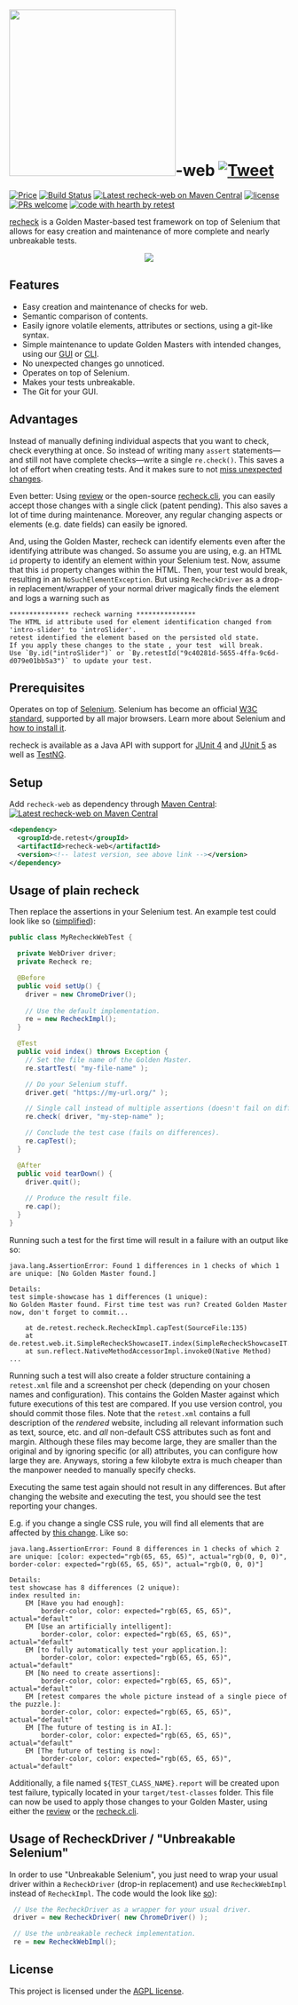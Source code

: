 # <a href="https://retest.dev"><img src="https://assets.retest.org/retest/ci/logos/recheck-screen.svg" width="300"/></a>-web [![Tweet](https://img.shields.io/twitter/url/http/shields.io.svg?style=social)](https://twitter.com/intent/tweet?text=Have%20a%20look%20at%20the%20test%20automation%20API%20recheck-web&url=http://retest.dev&via=retest_en&hashtags=opensource,software,testing,testautomation,developers)

[![Price](https://img.shields.io/badge/price-FREE-0098f7.svg)](https://github.com/retest/recheck-web/blob/master/LICENSE)
[![Build Status](https://travis-ci.com/retest/recheck-web.svg?branch=master)](https://travis-ci.com/retest/recheck-web)
[![Latest recheck-web on Maven Central](https://maven-badges.herokuapp.com/maven-central/de.retest/recheck-web/badge.svg?style=flat)](https://mvnrepository.com/artifact/de.retest/recheck-web)
[![license](https://img.shields.io/badge/license-AGPL-brightgreen.svg)](https://github.com/retest/recheck-web/blob/master/LICENSE)
[![PRs welcome](https://img.shields.io/badge/PRs-welcome-ff69b4.svg)](https://github.com/retest/recheck-web/issues?q=is%3Aissue+is%3Aopen+label%3A%22help+wanted%22)
[![code with hearth by retest](https://img.shields.io/badge/%3C%2F%3E%20with%20%E2%99%A5%20by-retest-C1D82F.svg)](https://retest.de/en/)

[recheck](https://github.com/retest/recheck) is a Golden Master-based test framework on top of Selenium that allows for easy creation and maintenance of more complete and nearly unbreakable tests.

<p align="center"><a href="https://www.youtube.com/watch?v=dpzlFxXfMWk"><img src="https://user-images.githubusercontent.com/1871610/58832376-171fa900-864f-11e9-8edb-56ea95865482.gif" /></a></p>


## Features

* Easy creation and maintenance of checks for web.
* Semantic comparison of contents.
* Easily ignore volatile elements, attributes or sections, using a git-like syntax.
* Simple maintenance to update Golden Masters with intended changes, using our [GUI](https://retest.de/review/) or [CLI](https://github.com/retest/recheck.cli).
* No unexpected changes go unnoticed.
* Operates on top of Selenium.
* Makes your tests unbreakable.
* The Git for your GUI.


## Advantages

Instead of manually defining individual aspects that you want to check, check everything at once. So instead of writing many `assert` statements—and still not have complete checks—write a single `re.check()`. This saves a lot of effort when creating tests. And it makes sure to not [miss unexpected changes](https://hackernoon.com/assertions-considered-harmful-d3770d818054).

Even better: Using [review](https://retest.de/review/) or the open-source [recheck.cli](https://github.com/retest/recheck.cli/), you can easily accept those changes with a single click (patent pending). This also saves a lot of time during maintenance. Moreover, any regular changing aspects or elements (e.g. date fields) can easily be ignored.

And, using the Golden Master, recheck can identify elements even after the identifying attribute was changed. So assume you are using, e.g. an HTML `id` property to identify an element within your Selenium test. Now, assume that this `id` property changes within the HTML. Then, your test would break, resulting in an `NoSuchElementException`. But using `RecheckDriver` as a drop-in replacement/wrapper of your normal driver magically finds the element and logs a warning such as

```
*************** recheck warning ***************
The HTML id attribute used for element identification changed from 'intro-slider' to 'introSlider'.
retest identified the element based on the persisted old state.
If you apply these changes to the state , your test  will break.
Use `By.id("introSlider")` or `By.retestId("9c40281d-5655-4ffa-9c6d-d079e01bb5a3")` to update your test.
```


## Prerequisites

Operates on top of [Selenium](https://www.seleniumhq.org/projects/webdriver/). Selenium has become an official [W3C standard](https://www.w3.org/TR/webdriver1/), supported by all major browsers. Learn more about Selenium and [how to install it](https://www.seleniumhq.org/download/).

recheck is available as a Java API with support for [JUnit 4](https://junit.org/junit4/) and [JUnit 5](https://junit.org/junit5/) as well as [TestNG](https://testng.org/). 


## Setup

Add `recheck-web` as dependency through [Maven Central](https://search.maven.org/search?q=g:de.retest%20a:recheck-web): [![Latest recheck-web on Maven Central](https://maven-badges.herokuapp.com/maven-central/de.retest/recheck-web/badge.svg?style=flat)](https://mvnrepository.com/artifact/de.retest/recheck-web)

```xml
<dependency>
  <groupId>de.retest</groupId>
  <artifactId>recheck-web</artifactId>
  <version><!-- latest version, see above link --></version>
</dependency>
```


## Usage of plain recheck

Then replace the assertions in your Selenium test. An example test could look like so ([simplified](https://github.com/retest/recheck-web/blob/master/src/test/java/de/retest/web/it/SimpleRecheckShowcaseIT.java)):

```java
public class MyRecheckWebTest {

  private WebDriver driver;
  private Recheck re;

  @Before
  public void setUp() {
    driver = new ChromeDriver();
    
    // Use the default implementation.
    re = new RecheckImpl();
  }

  @Test
  public void index() throws Exception {
    // Set the file name of the Golden Master.
    re.startTest( "my-file-name" );

    // Do your Selenium stuff.
    driver.get( "https://my-url.org/" );

    // Single call instead of multiple assertions (doesn't fail on differences).
    re.check( driver, "my-step-name" );

    // Conclude the test case (fails on differences).
    re.capTest();
  }

  @After
  public void tearDown() {
    driver.quit();
    
    // Produce the result file.
    re.cap();
  }
}
```

Running such a test for the first time will result in a failure with an output like so:

```
java.lang.AssertionError: Found 1 differences in 1 checks of which 1 are unique: [No Golden Master found.]

Details: 
test simple-showcase has 1 differences (1 unique): 
No Golden Master found. First time test was run? Created Golden Master now, don't forget to commit...

	at de.retest.recheck.RecheckImpl.capTest(SourceFile:135)
	at de.retest.web.it.SimpleRecheckShowcaseIT.index(SimpleRecheckShowcaseIT.java:61)
	at sun.reflect.NativeMethodAccessorImpl.invoke0(Native Method)
...

```

Running such a test will also create a folder structure containing a `retest.xml` file and a screenshot per check (depending on your chosen names and configuration). This contains the Golden Master against which future executions of this test are compared. If you use version control, you should commit those files. Note that the `retest.xml` contains a full description of the _rendered_ website, including all relevant information such as text, source, etc. and _all_ non-default CSS attributes such as font and margin. Although these files may become large, they are smaller than the original and by ignoring specific (or all) attributes, you can configure how large they are. Anyways, storing a few kilobyte extra is much cheaper than the manpower needed to manually specify checks.

Executing the same test again should not result in any differences. But after changing the website and executing the test, you should see the test reporting your changes.

E.g. if you change a single CSS rule, you will find all elements that are affected by [this change](https://github.com/retest/recheck-web/commit/a3e9edcbac5ef92152a2dc94e06a9f4918e0906f). Like so:

```
java.lang.AssertionError: Found 8 differences in 1 checks of which 2 are unique: [color: expected="rgb(65, 65, 65)", actual="rgb(0, 0, 0)", border-color: expected="rgb(65, 65, 65)", actual="rgb(0, 0, 0)"]

Details: 
test showcase has 8 differences (2 unique): 
index resulted in: 
	EM [Have you had enough]:
		border-color, color: expected="rgb(65, 65, 65)", actual="default"
	EM [Use an artificially intelligent]:
		border-color, color: expected="rgb(65, 65, 65)", actual="default"
	EM [to fully automatically test your application.]:
		border-color, color: expected="rgb(65, 65, 65)", actual="default"
	EM [No need to create assertions]:
		border-color, color: expected="rgb(65, 65, 65)", actual="default"
	EM [retest compares the whole picture instead of a single piece of the puzzle.]:
		border-color, color: expected="rgb(65, 65, 65)", actual="default"
	EM [The future of testing is in AI.]:
		border-color, color: expected="rgb(65, 65, 65)", actual="default"
	EM [The future of testing is now]:
		border-color, color: expected="rgb(65, 65, 65)", actual="default"
```

Additionally, a file named `${TEST_CLASS_NAME}.report` will be created upon test failure, typically located in your `target/test-classes` folder. This file can now be used to apply those changes to your Golden Master, using either the [review](https://retest.de/review/) or the [recheck.cli](https://github.com/retest/recheck.cli/).


## Usage of RecheckDriver / "Unbreakable Selenium"

In order to use "Unbreakable Selenium", you just need to wrap your usual driver within a `RecheckDriver` (drop-in replacement) and use `RecheckWebImpl` instead of `RecheckImpl`. The code would the look like [so](https://github.com/retest/recheck-web/blob/master/src/test/java/de/retest/web/it/SimpleUnbreakableSeleniumShowcaseIT.java)):

```java
 // Use the RecheckDriver as a wrapper for your usual driver.
 driver = new RecheckDriver( new ChromeDriver() );

 // Use the unbreakable recheck implementation.
 re = new RecheckWebImpl();
```


## License

This project is licensed under the [AGPL license](LICENSE).
